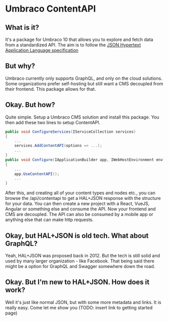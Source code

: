 # Umbraco ContentAPI

## What is it?

It's a package for Umbraco 10 that allows you to explore and fetch data from a standardized API. The aim is to follow the [JSON Hypertext Application Language specification](https://tools.ietf.org/id/draft-kelly-json-hal-01.html#:~:text=The%20JSON%20Hypertext%20Application%20Language,exposed%20as%20series%20of%20links.)

## But why?

Umbraco currently only supports GraphQL, and only on the cloud solutions. Some organizations prefer self-hosting but still want a CMS decoupled from their frontend. 
This package allows for that.

## Okay. But how?

Quite simple. Setup a Umbraco CMS solution and install this package. You then add these two lines to setup ContentAPI. 
```csharp
public void ConfigureServices(IServiceCollection services)
{
    ...
    services.AddContentAPI(options => ...);
    ...
}
public void Configure(IApplicationBuilder app, IWebHostEnvironment env)
{
    ...
    app.UseContentAPI();
    ...
}
```
After this, and creating all of your content types and nodes etc., you can browse the /api/contentapi to 
get a HAL+JSON response with the structure for your data. You can then create a new project with a React, VueJS, Angular or something else and consume the API.
Now your frontend and CMS are decoupled. The API can also be consumed by a mobile app or anything else that can make http requests.

## Okay, but HAL+JSON is old tech. What about GraphQL?

Yeah, HAL+JSON was proposed back in 2012. But the tech is still solid and used by many larger organization - like Facebook. That being said there might be a option
for GraphQL and Swagger somewhere down the road.

## Okay. But I'm new to HAL+JSON. How does it work?

Well it's just like normal JSON, but with some more metadata and links. It is really easy. Come let me show you (TODO: insert link to getting started page) 